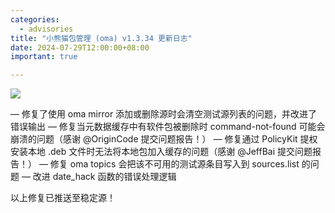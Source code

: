 ```yaml
---
categories:
  - advisories
title: "小熊猫包管理 (oma) v1.3.34 更新日志"
date: 2024-07-29T12:00:00+08:00
important: true

---
```

![](/assets/oma/oma-slim.png)

— 修复了使用 oma mirror 添加或删除源时会清空测试源列表的问题，并改进了错误输出
— 修复当元数据缓存中有软件包被删除时 command-not-found 可能会崩溃的问题（感谢 @OriginCode 提交问题报告！）
— 修复通过 PolicyKit 提权安装本地 .deb 文件时无法将本地包加入缓存的问题（感谢 @JeffBai 提交问题报告！）
— 修复 oma topics 会把该不可用的测试源条目写入到 sources.list 的问题
— 改进 date_hack 函数的错误处理逻辑

以上修复已推送至稳定源！
